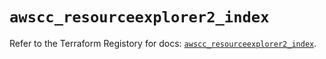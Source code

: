 # `awscc_resourceexplorer2_index`

Refer to the Terraform Registory for docs: [`awscc_resourceexplorer2_index`](https://registry.terraform.io/providers/hashicorp/awscc/0.70.0/docs/resources/resourceexplorer2_index).
